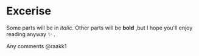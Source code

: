 # Excerise

Some parts will be in *italic*.
Other parts will be **bold** ,but I hope you'll enjoy reading anyway :sparkles: .

Any comments @raakk1

